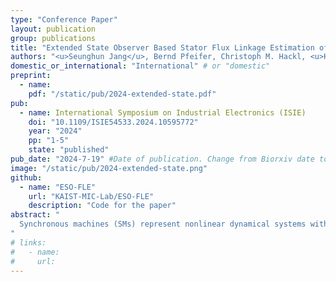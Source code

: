 ```yaml
---
type: "Conference Paper"
layout: publication
group: publications
title: "Extended State Observer Based Stator Flux Linkage Estimation of Nonlinear Synchronous Machines"
authors: "<u>Seunghun Jang</u>, Bernd Pfeifer, Christoph M. Hackl, <u>Kyunghwan Choi</u>&#42;"
domestic_or_international: "International" # or "domestic"
preprint:
  - name: 
    pdf: "/static/pub/2024-extended-state.pdf"
pub: 
  - name: International Symposium on Industrial Electronics (ISIE)
    doi: "10.1109/ISIE54533.2024.10595772"
    year: "2024"
    pp: "1-5"
    state: "published"
pub_date: "2024-7-19" #Date of publication. Change from Biorxiv date to Journal date once accepted
image: "/static/pub/2024-extended-state.png"
github: 
  - name: "ESO-FLE"
    url: "KAIST-MIC-Lab/ESO-FLE"
    description: "Code for the paper"
abstract: "
  Synchronous machines (SMs) represent nonlinear dynamical systems with stator flux linkages being crucial for controller design. Among the developed methods for flux linkage estimation, the disturbance observer-based flux linkage estimator (DOB-FLE) is recognized as the state-of-the-art. However, DOB-FLE faces challenges in ensuring exponential convergence during transient conditions. To address this, this paper introduces an extended state observer-based flux linkage estimator (ESO-FLE), which represents an advancement over DOB-FLE. This novel approach utilizes extended states to model the nonlinear disturbance term as time-varying ramp signals, offering a degree of freedom compared to the constant assumption imposed for DOB-FLE and allowing for the estimation of both the extended states and the flux linkages through an ESO. Simulation results from a 35-kW SM drive demonstrate that ESO-FLE achieves exponential performance under transient conditions compared to DOB-FLE.
"
# links:
#   - name: 
#     url: 
---
```


